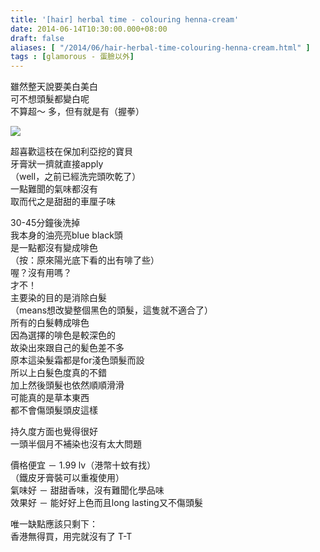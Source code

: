 ```yaml
---
title: '[hair] herbal time - colouring henna-cream'
date: 2014-06-14T10:30:00.000+08:00
draft: false
aliases: [ "/2014/06/hair-herbal-time-colouring-henna-cream.html" ]
tags : [glamorous - 蛋臉以外]
---
```


雖然整天說要美白美白  
可不想頭髮都變白呢  
不算超～ 多，但有就是有（握拳）  

![](/images/herbaltimehenna.jpg)

超喜歡這枝在保加利亞挖的寶貝  
牙膏狀一擠就直接apply  
（well，之前已經洗完頭吹乾了）  
一點難聞的氣味都沒有  
取而代之是甜甜的車厘子味  
  
30-45分鐘後洗掉  
我本身的油亮亮blue black頭  
是一點都沒有變成啡色  
（按：原來陽光底下看的出有啡了些）  
喔？沒有用嗎？  
才不！  
主要染的目的是消除白髮  
（means想改變整個黑色的頭髮，這隻就不適合了）  
所有的白髮轉成啡色  
因為選擇的啡色是較深色的  
故染出來跟自己的髪色差不多  
原本這染髮霜都是for淺色頭髮而設  
所以上白髮色度真的不錯  
加上然後頭髮也依然順順滑滑  
可能真的是草本東西  
都不會傷頭髮頭皮這樣  
  
持久度方面也覺得很好  
一頭半個月不補染也沒有太大問題  
  
價格便宜 － 1.99 lv（港幣十蚊有找）  
（鐵皮牙膏裝可以重複使用）  
氣味好 － 甜甜香味，沒有難聞化學品味  
效果好 － 能好好上色而且long lasting又不傷頭髮  
  
唯一缺點應該只剩下：  
香港無得買，用完就沒有了 T-T
